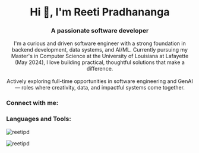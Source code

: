 <h1 align="center">Hi 👋, I'm Reeti Pradhananga</h1>
<h3 align="center">A passionate software developer</h3>

<p align="center">
  I'm a curious and driven software engineer with a strong foundation in backend development, data systems, and AI/ML. Currently pursuing my Master's in Computer Science at the University of Louisiana at Lafayette (May 2024), I love building practical, thoughtful solutions that make a difference.<br><br>
  Actively exploring full-time opportunities in software engineering and GenAI — roles where creativity, data, and impactful systems come together.
</p>

<h3 align="left">Connect with me:</h3>
<p align="left">
</p>

<h3 align="left">Languages and Tools:</h3>
<p align="left">
  <!-- Keep your existing tool icons here -->
</p>

<p><img align="center" src="https://github-readme-stats.vercel.app/api/top-langs?username=reetipd&show_icons=true&locale=en&layout=compact" alt="reetipd" /></p>

<p><img align="center" src="https://github-readme-streak-stats.herokuapp.com/?user=reetipd&" alt="reetipd" /></p>
